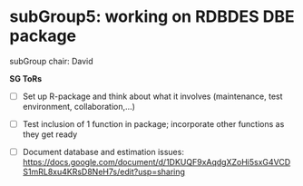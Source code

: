 # subGroup5: working on RDBDES DBE package

subGroup chair: David

**SG ToRs**
- [ ] Set up R-package and think about what it involves (maintenance, test environment, collaboration,…)	
- [ ] Test inclusion of 1 function in package; incorporate other functions as they get ready
- [ ] Document database and estimation issues: https://docs.google.com/document/d/1DKUQF9xAqdgXZoHi5sxG4VCDS1mRL8xu4KRsD8NeH7s/edit?usp=sharing






